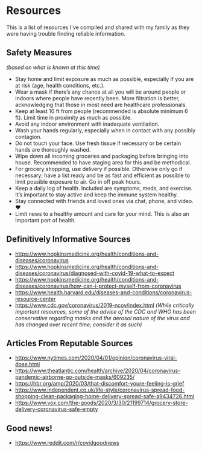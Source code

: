 # Resources

This is a list of resources I've compiled and shared with my family as they were having trouble finding reliable information.

## Safety Measures
*(based on what is known at this time)*

* Stay home and limit exposure as much as possible, especially if you are at risk (age, health conditions, etc.).
* Wear a mask if there’s any chance at all you will be around people or indoors where people have recently been. More filtration is better, acknowledging that those in most need are healthcare professionals.
* Keep at least 10 ft from people (recommended is absolute minimum 6 ft). Limit time in proximity as much as possible.
* Avoid any indoor environment with inadequate ventilation.
* Wash your hands regularly, especially when in contact with any possibly contagion.
* Do not touch your face. Use fresh tissue if necessary or be certain hands are thoroughly washed.
* Wipe down all incoming groceries and packaging before bringing into house. Recommended to have staging area for this and be methodical.
* For grocery shopping, use delivery if possible. Otherwise only go if necessary; have a list ready and be as fast and efficient as possible to limit possible exposure to air. Go in off peak hours.
* Keep a daily log of health. Included are symptoms, meds, and exercise. It’s important to stay active and keep the immune system healthy.
* Stay connected with friends and loved ones via chat, phone, and video. ❤️
* Limit news to a healthy amount and care for your mind. This is also an important part of health.


## Definitively Informative Sources

* https://www.hopkinsmedicine.org/health/conditions-and-diseases/coronavirus
* https://www.hopkinsmedicine.org/health/conditions-and-diseases/coronavirus/diagnosed-with-covid-19-what-to-expect
* https://www.hopkinsmedicine.org/health/conditions-and-diseases/coronavirus/how-can-i-protect-myself-from-coronavirus
* https://www.health.harvard.edu/diseases-and-conditions/coronavirus-resource-center
* https://www.cdc.gov/coronavirus/2019-ncov/index.html
*(While critically important resources, some of the advice of the CDC and WHO has been conservative regarding masks and the aerosol nature of the virus and has changed over recent time; consider it as such)*


## Articles From Reputable Sources

* https://www.nytimes.com/2020/04/01/opinion/coronavirus-viral-dose.html
* https://www.theatlantic.com/health/archive/2020/04/coronavirus-pandemic-airborne-go-outside-masks/609235/
* https://hbr.org/amp/2020/03/that-discomfort-youre-feeling-is-grief
* https://www.independent.co.uk/life-style/coronavirus-spread-food-shopping-clean-packaging-home-delivery-spread-safe-a9434726.html
* https://www.vox.com/the-goods/2020/3/30/21199714/grocery-store-delivery-coronavirus-safe-empty


## Good news!

* https://www.reddit.com/r/covidgoodnews
